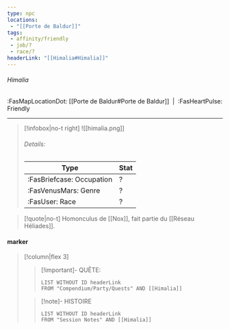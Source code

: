 ```yaml
---
type: npc
locations:
 - "[[Porte de Baldur]]"
tags:
 - affinity/friendly
 - job/?
 - race/?
headerLink: "[[Himalia#Himalia]]"
---
```

###### Himalia
<span class="sub2">:FasMapLocationDot: [[Porte de Baldur#Porte de Baldur]]&nbsp;&nbsp;|&nbsp;&nbsp;:FasHeartPulse: Friendly </span>
___

> [!infobox|no-t right]
> ![[himalia.png]]
> ###### Details:
> | Type | Stat |
> | ---- | ---- |
> | :FasBriefcase: Occupation |  ? |
> | :FasVenusMars: Genre | ? |
> | :FasUser: Race | ? |
<span class="clearfix"></span>

> [!quote|no-t]
>Homonculus de [[Nox]], fait partie du [[Réseau Héliades]].
#### marker
> [!column|flex 3]
>> [!important]- QUÊTE:
>>```dataview
>>LIST WITHOUT ID headerLink
>>FROM "Compendium/Party/Quests" AND [[Himalia]]
>
>>[!note]- HISTOIRE
>>```dataview
>>LIST WITHOUT ID headerLink
>>FROM "Session Notes" AND [[Himalia]]
